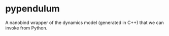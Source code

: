 # pypendulum

A nanobind wrapper of the dynamics model (generated in C++) that we can invoke from Python.
